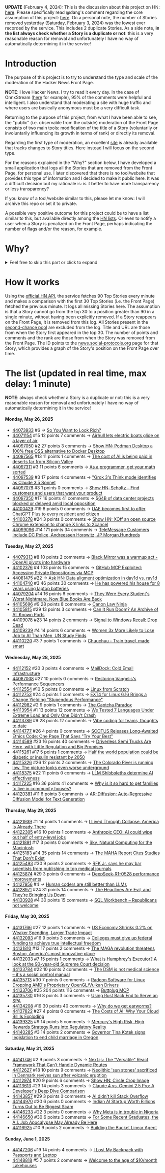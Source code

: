**UPDATE** (February 4, 2024): This is the discussion about this project on HN: [here](https://news.ycombinator.com/item?id=39230513). Please specifically read @dang's comment regarding the core assumption of this project: [here](https://news.ycombinator.com/item?id=39231537). On a personal note, the number of Stories removed yesterday (Saturday, February 3, 2024) was the lowest ever recorded by the service. This includes 2 duplicate Stories. As a side note, **in the list always check whether a Story is a duplicate or not**: this is a very reasonable reason for removal and unfortunately I have no way of automatically determining it in the service!

# Introduction

The purpose of this project is to try to understand the type and scale of the moderation of the Hacker News Front Page.

**NOTE**: I love Hacker News. I try to read it every day. In the case of OnnxStream ([here](https://news.ycombinator.com/item?id=37752632) for example), 95% of the comments were helpful and intelligent. I also understand that moderating a site with huge traffic and where users are basically anonymous must be a very difficult task.

Returning to the purpose of this project, from what I have been able to see, the "public" (i.e. observable from the outside) moderation of the Front Page consists of two main tools: modification of the title of a Story (voluntarily or involuntarily influencing its growth in terms of rank) or directly its removal.

Regarding the first type of moderation, an excellent [site](https://hackernewstitles.netlify.app/) is already available that tracks changes to Story titles. Here instead I will focus on the second type.

For the reasons explained in the "Why?" section below, I have developed a small application that logs all the Stories that are removed from the Front Page, for personal use. I later discovered that there is no tool/website that provides this type of information and I decided to make it public here. It was a difficult decision but my rationale is: is it better to have more transparency or less transparency?

If you know of a tool/website similar to this, please let me know: I will archive this repo or set it to private.

A possible very positive outcome for this project could be to have a list similar to this, but available directly among the [HN lists](https://news.ycombinator.com/lists). Or even to notify a user when a Story is penalized on the Front Page, perhaps indicating the number of flags and/or the reason, for example.

# Why?

<details>
<summary>Feel free to skip this part or click to expand</summary>

A friend of mine posted two Stories on Hacker News related to OnnxStream (31 days apart), the first related to SDXL Turbo support and the second related to TinyLlama and Mistral 7B support.

In the case of the [first](https://news.ycombinator.com/item?id=38646969), the Story was among the first on the Front Page, until its title was changed from "Stable Diffusion Turbo on a Raspberry Pi Zero 2 generates an image in 29 minutes" to "OnnxStream: Stable Diffusion XL 1.0 Base on a Raspberry Pi Zero 2". This effectively "killed" the Story. One user pointed out that the new title didn't reflect the spirit of the Story (thanks @practice9).

In the case of the [second](https://news.ycombinator.com/item?id=38991145), the Story was in third place on the Front Page, less than an hour after the submission. In this case it was simply removed from the Front Page.

Having discovered this, perplexed, I sent an email to the moderator. @dang, who was very kind and quick in his response, explained to me that the Story had been flagged by users even without being explicitly [flagged], and that he could therefore only hypothesize the causes of the flag. His hypothesis was that (some?) users might be fed up with news related to LLMs.

While I have no reason to doubt Daniel's good faith, it's hard to believe that HN users would be tired of LLM-related news.

So I decided to develop a small console application to determine the frequency of this phenomenon (actually I was also motivated by the prospect of writing some C# code, after more than 2 years of complete abstinence). I subsequently discovered that there were no tools/websites that monitored this specific phenomenon and I therefore decided to make it public here.

</details>

# How it works

Using the [official HN API](https://github.com/HackerNews/API), the service fetches 90 Top Stories every minute and makes a comparison with the first 30 Top Stories (i.e. the Front Page) fetched the previous minute. It logs all missing Stories here. The assumption is that a Story cannot go from the top 30 to a position greater than 90 in a single minute, without having been explicitly removed. If a Story reappears on the Front Page, it is removed from this log. All Stories present in the [second-chance pool](https://news.ycombinator.com/pool) are excluded from the log. Title and URL are those from when the Story first appeared in the top 30. The number of points and comments and the rank are those from when the Story was removed from the Front Page. The ID points to the [news.social-protocols.org](https://news.social-protocols.org) page for that Story, which provides a graph of the Story's position on the Front Page over time.

# The list (updated in real time, max delay: 1 minute)

**NOTE**: always check whether a Story is a duplicate or not: this is a very reasonable reason for removal and unfortunately I have no way of automatically determining it in the service!

#### **Monday, May 26, 2025**
<!-- HN:44073933:start -->
* [44073933](https://news.social-protocols.org/stats?id=44073933) #6 -> [So You Want to Look Rich?](https://marykateandsmashley.substack.com/p/so-you-want-to-look-rich)<!-- HN:44073933:end --><!-- HN:44071154:start -->
* [44071154](https://news.social-protocols.org/stats?id=44071154) #15 12 points 7 comments -> [Airhull lets electric boats glide on a layer of air](https://www.heise.de/en/news/Pascal-Technologies-Airhull-lets-electric-boats-glide-on-a-layer-of-air-10392755.html)<!-- HN:44071154:end --><!-- HN:44097050:start -->
* [44097050](https://news.social-protocols.org/stats?id=44097050) #2 27 points 3 comments -> [Show HN: Podman Desktop a 100% free OSS alternative to Docker Desktop](https://podman-desktop.io/)<!-- HN:44097050:end --><!-- HN:44097565:start -->
* [44097565](https://news.social-protocols.org/stats?id=44097565) #13 11 points 1 comments -> [The cost of AI is being paid in deserts far from Silicon Valley](https://restofworld.org/2025/ai-resource-extraction-chile-indigenous-communities/)<!-- HN:44097565:end --><!-- HN:44097311:start -->
* [44097311](https://news.social-protocols.org/stats?id=44097311) #3 11 points 6 comments -> [As a programmer, get your math sorted](https://www.csprimer.in/series/dm)<!-- HN:44097311:end --><!-- HN:44097539:start -->
* [44097539](https://news.social-protocols.org/stats?id=44097539) #3 17 points 4 comments -> ["Grok 3's Think mode identifies as Claude 3.5 Sonnet](https://www.websmithing.com/2025/05/24/grok-3-accidentally-reveals-its-actually-running-claude-3-5-sonnet/)<!-- HN:44097539:end --><!-- HN:44097076:start -->
* [44097076](https://news.social-protocols.org/stats?id=44097076) #3 1 points 0 comments -> [Show HN: Scholtz – Find customers and users that want your product](https://scholtz.ai/welcome)<!-- HN:44097076:end --><!-- HN:44097350:start -->
* [44097350](https://news.social-protocols.org/stats?id=44097350) #17 16 points 41 comments -> [$64B of data center projects blocked or delayed amid local opposition](https://www.datacenterwatch.org/report)<!-- HN:44097350:end --><!-- HN:44100429:start -->
* [44100429](https://news.social-protocols.org/stats?id=44100429) #19 8 points 0 comments -> [UAE becomes first to offer ChatGPT Plus to every resident and citizen](https://www.thearabianstories.com/2025/05/25/free-ai-for-all-uae-becomes-first-to-offer-chatgpt-plus-to-every-resident-and-citizen/)<!-- HN:44100429:end --><!-- HN:44100278:start -->
* [44100278](https://news.social-protocols.org/stats?id=44100278) #24 3 points 0 comments -> [Show HN: XOff an open source Chrome extension to change X links to Xcancel](https://codeberg.org/nice222/Xoff)<!-- HN:44100278:end --><!-- HN:44099096:start -->
* [44099096](https://news.social-protocols.org/stats?id=44099096) #14 171 points 34 comments -> [TeleMessage Customers Include DC Police, Andreessen Horowitz, JP Morgan,Hundreds](https://micahflee.com/telemessage-customers-include-dc-police-andreesen-horowitz-jp-morgan-and-hundreds-more/)<!-- HN:44099096:end -->
#### **Tuesday, May 27, 2025**
<!-- HN:44079313:start -->
* [44079313](https://news.social-protocols.org/stats?id=44079313) #8 10 points 2 comments -> [Black Mirror was a warmup act - OpenAI pivots into hardware](https://garymarcus.substack.com/p/black-mirror-was-a-warmup-act)<!-- HN:44079313:end --><!-- HN:44102376:start -->
* [44102376](https://news.social-protocols.org/stats?id=44102376) #4 103 points 15 comments -> [GitHub MCP Exploited: Accessing Private Repositories via MCP](https://invariantlabs.ai/blog/mcp-github-vulnerability)<!-- HN:44102376:end --><!-- HN:44081475:start -->
* [44081475](https://news.social-protocols.org/stats?id=44081475) #22 -> [Ask HN: Data aligment optimization in dav1d vs. rav1d](https://code.videolan.org/videolan/dav1d/-/merge_requests/1788)<!-- HN:44081475:end --><!-- HN:44104740:start -->
* [44104740](https://news.social-protocols.org/stats?id=44104740) #3 46 points 30 comments -> [He has powered his house for 8 years using laptop batteries](https://3dvf.com/en/he-has-powered-his-house-for-8-years-using-laptop-batteries/)<!-- HN:44104740:end --><!-- HN:44079204:start -->
* [44079204](https://news.social-protocols.org/stats?id=44079204) #14 16 points 6 comments -> [They Were Every Student's Worst Nightmare. Now Blue Books Are Back](https://www.wsj.com/business/chatgpt-ai-cheating-college-blue-books-5e3014a6)<!-- HN:44079204:end --><!-- HN:44105696:start -->
* [44105696](https://news.social-protocols.org/stats?id=44105696) #9 28 points 8 comments -> [Canon Law Ninja](https://canonlaw.ninja/)<!-- HN:44105696:end --><!-- HN:44105815:start -->
* [44105815](https://news.social-protocols.org/stats?id=44105815) #29 13 points 3 comments -> [Can It Run Doom? An Archive of All Known Ports](https://canitrundoom.org/)<!-- HN:44105815:end --><!-- HN:44109078:start -->
* [44109078](https://news.social-protocols.org/stats?id=44109078) #23 14 points 2 comments -> [Signal to Windows Recall: Drop Dead](https://www.computerworld.com/article/3994265/signal-to-windows-recall-drop-dead.html)<!-- HN:44109078:end --><!-- HN:44109239:start -->
* [44109239](https://news.social-protocols.org/stats?id=44109239) #4 14 points 6 comments -> [Women 3x More Likely to Lose Job to AI Than Men, UN Study Finds](https://www.allsides.com/story/economy-and-jobs-women-3x-more-likely-lose-job-ai-men-un-study-finds)<!-- HN:44109239:end --><!-- HN:44110220:start -->
* [44110220](https://news.social-protocols.org/stats?id=44110220) #3 7 points 1 comments -> [Chuuchuu - Train travel, made smart](https://www.chuuchuu.com/)<!-- HN:44110220:end -->
#### **Wednesday, May 28, 2025**
<!-- HN:44112152:start -->
* [44112152](https://news.social-protocols.org/stats?id=44112152) #20 3 points 4 comments -> [MailDock: Cold Email Infrastructure](https://maildock.io/)<!-- HN:44112152:end --><!-- HN:44087008:start -->
* [44087008](https://news.social-protocols.org/stats?id=44087008) #27 10 points 0 comments -> [Restoring Vangelis's Performance Sequencers](https://zyklus-mps.com/about)<!-- HN:44087008:end --><!-- HN:44112554:start -->
* [44112554](https://news.social-protocols.org/stats?id=44112554) #10 5 points 0 comments -> [Linux from Scratch](https://www.linuxfromscratch.org/lfs/view/12.3/)<!-- HN:44112554:end --><!-- HN:44112753:start -->
* [44112753](https://news.social-protocols.org/stats?id=44112753) #24 4 points 1 comments -> [EXT4 for Linux 6.16 Brings a Change Yielding "Stupendous Performance"](https://www.phoronix.com/news/Linux-6.16-EXT4-Performance)<!-- HN:44112753:end --><!-- HN:44112982:start -->
* [44112982](https://news.social-protocols.org/stats?id=44112982) #2 9 points 1 comments -> [The Captcha Paradox](https://talkingrobot.com/2025/05/the-captcha-paradox/)<!-- HN:44112982:end --><!-- HN:44113954:start -->
* [44113954](https://news.social-protocols.org/stats?id=44113954) #1 13 points 12 comments -> [We Tested 7 Languages Under Extreme Load and Only One Didn't Crash](https://freedium.cfd/https://medium.com/@codeperfect/we-tested-7-languages-under-extreme-load-and-only-one-didnt-crash-it-wasn-t-what-we-expected-67f84c79dc34)<!-- HN:44113954:end --><!-- HN:44113789:start -->
* [44113789](https://news.social-protocols.org/stats?id=44113789) #9 28 points 12 comments -> [Vibe coding for teams, thoughts to date](https://laughingmeme.org//2025/05/25/vibe-coding-for-teams.html)<!-- HN:44113789:end --><!-- HN:44114777:start -->
* [44114777](https://news.social-protocols.org/stats?id=44114777) #26 4 points 0 comments -> [SCOTUS Releases Long-Awaited Ethics Code: One Page That Says "Try Your Best"](https://sites.google.com/view/annnewsforamerica/scotus-releases-long-awaited-ethics-code-consisting-of-one-page-that-says?authuser=0)<!-- HN:44114777:end --><!-- HN:44114589:start -->
* [44114589](https://news.social-protocols.org/stats?id=44114589) #23 16 points 40 comments -> [Driverless Semi Trucks Are Here, with Little Regulation and Big Promises](https://www.nytimes.com/2025/05/27/business/driverless-semi-trucks-aurora-innovation.html)<!-- HN:44114589:end --><!-- HN:44115261:start -->
* [44115261](https://news.social-protocols.org/stats?id=44115261) #17 5 points 1 comments -> [Half the world population could be diabetic or insulin resistant by 2050](https://fortune.com/2025/05/26/half-the-world-population-potentially-diabetic-or-insulin-resistant-by-2050/)<!-- HN:44115261:end --><!-- HN:44115326:start -->
* [44115326](https://news.social-protocols.org/stats?id=44115326) #26 12 points 2 comments -> [The Colorado River is running low. The picture looks even worse underground](https://www.washingtonpost.com/climate-environment/2025/05/27/american-west-drought-water-colorado-river/)<!-- HN:44115326:end --><!-- HN:44118375:start -->
* [44118375](https://news.social-protocols.org/stats?id=44118375) #22 11 points 0 comments -> [LLM Shibboleths determine AI effectiveness](https://www.moderndescartes.com/essays/llm_shibboleths/)<!-- HN:44118375:end --><!-- HN:44117225:start -->
* [44117225](https://news.social-protocols.org/stats?id=44117225) #16 36 points 41 comments -> [Why is it so hard to get families to live in community houses?](https://supernuclear.substack.com/p/why-is-it-so-hard-to-get-families)<!-- HN:44117225:end --><!-- HN:44120381:start -->
* [44120381](https://news.social-protocols.org/stats?id=44120381) #11 6 points 3 comments -> [AR-Diffusion: Auto-Regressive Diffusion Model for Text Generation](https://arxiv.org/abs/2305.09515)<!-- HN:44120381:end -->
#### **Thursday, May 29, 2025**
<!-- HN:44121939:start -->
* [44121939](https://news.social-protocols.org/stats?id=44121939) #1 14 points 1 comments -> [I Lived Through Collapse. America Is Already There](https://indi.ca/i-lived-through-collapse-america-is-already-there/)<!-- HN:44121939:end --><!-- HN:44122305:start -->
* [44122305](https://news.social-protocols.org/stats?id=44122305) #16 10 points 1 comments -> [Anthropic CEO: AI could wipe out half of entry-level jobs](https://www.businessinsider.com/anthropic-ceo-warning-ai-could-eliminate-jobs-2025-5)<!-- HN:44122305:end --><!-- HN:44121891:start -->
* [44121891](https://news.social-protocols.org/stats?id=44121891) #17 3 points 0 comments -> [Sky, Natural Computing for the Macintosh](https://sky.app/)<!-- HN:44121891:end --><!-- HN:44125183:start -->
* [44125183](https://news.social-protocols.org/stats?id=44125183) #14 35 points 14 comments -> [The MAHA Report Cites Studies That Don't Exist](https://www.notus.org/health-science/make-america-healthy-again-report-citation-errors)<!-- HN:44125183:end --><!-- HN:44125493:start -->
* [44125493](https://news.social-protocols.org/stats?id=44125493) #30 9 points 2 comments -> [RFK Jr. says he may bar scientists from publishing in top medical journals](https://www.washingtonpost.com/health/2025/05/28/rfk-jr-ban-journals-lancet-jama/)<!-- HN:44125493:end --><!-- HN:44125874:start -->
* [44125874](https://news.social-protocols.org/stats?id=44125874) #29 3 points 0 comments -> [DeepSeek-R1-0528 performance improvements](https://huggingface.co/deepseek-ai/DeepSeek-R1-0528/blob/main/README.md)<!-- HN:44125874:end --><!-- HN:44127956:start -->
* [44127956](https://news.social-protocols.org/stats?id=44127956) #4 -> [Human coders are still better than LLMs](https://www.antirez.com/news/153)<!-- HN:44127956:end --><!-- HN:44128971:start -->
* [44128971](https://news.social-protocols.org/stats?id=44128971) #24 31 points 14 comments -> [The Headlines Are Evil, and They're Bringing Us Down](https://writing.kemitchell.com/2025/05/29/Trump-Tariffs-Decision-Headlines)<!-- HN:44128971:end --><!-- HN:44130928:start -->
* [44130928](https://news.social-protocols.org/stats?id=44130928) #4 30 points 15 comments -> [SQL Workbench – Republicans not welcome](https://www.sql-workbench.eu/)<!-- HN:44130928:end -->
#### **Friday, May 30, 2025**
<!-- HN:44131766:start -->
* [44131766](https://news.social-protocols.org/stats?id=44131766) #27 12 points 1 comments -> [US Economy Shrinks 0.2% on Weaker Spending, Larger Trade Impact](https://www.bloomberg.com/news/articles/2025-05-29/us-economy-shrinks-0-2-on-weaker-spending-larger-trade-impact)<!-- HN:44131766:end --><!-- HN:44132093:start -->
* [44132093](https://news.social-protocols.org/stats?id=44132093) #16 9 points 3 comments -> [Colleges must give up federal funding to achieve true intellectual freedom](https://thehill.com/opinion/5322428-trump-grants-harvard-columbia/)<!-- HN:44132093:end --><!-- HN:44131810:start -->
* [44131810](https://news.social-protocols.org/stats?id=44131810) #13 17 points 2 comments -> [The MAGA revolution threatens Boston, America's most innovative place](https://www.economist.com/united-states/2025/05/18/the-maga-revolution-threatens-americas-most-innovative-place)<!-- HN:44131810:end --><!-- HN:44132033:start -->
* [44132033](https://news.social-protocols.org/stats?id=44132033) #7 15 points 1 comments -> [What is Humphrey's Executor? A look at the 90-year-old Supreme Court decision](https://www.theusconstitution.org/news/what-is-humphreys-executor-a-look-at-the-90-year-old-supreme-court-decision-trump-is-targeting/)<!-- HN:44132033:end --><!-- HN:44133784:start -->
* [44133784](https://news.social-protocols.org/stats?id=44133784) #22 10 points 2 comments -> [The DSM is not medical science – it's a social control manual](https://github.com/stagas/papers/blob/main/dsm_arguments_against.md)<!-- HN:44133784:end --><!-- HN:44135713:start -->
* [44135713](https://news.social-protocols.org/stats?id=44135713) #30 7 points 0 comments -> [Radeon Software for Linux Dropping AMD's Proprietary OpenGL/Vulkan Drivers](https://www.phoronix.com/news/Radeon-Software-Drop-Prop-GL-VK)<!-- HN:44135713:end --><!-- HN:44133706:start -->
* [44133706](https://news.social-protocols.org/stats?id=44133706) #25 204 points 116 comments -> [Buttplug MCP](https://github.com/ConAcademy/buttplug-mcp)<!-- HN:44133706:end --><!-- HN:44135730:start -->
* [44135730](https://news.social-protocols.org/stats?id=44135730) #16 8 points 3 comments -> [Using Rust Back End to Serve an SPA](https://nguyenhuythanh.com/posts/rust-backend-spa/)<!-- HN:44135730:end --><!-- HN:44134208:start -->
* [44134208](https://news.social-protocols.org/stats?id=44134208) #19 30 points 40 comments -> [Why do we get earworms?](https://theneuroscienceofeverydaylife.substack.com/p/mahna-mahna-do-doo-be-do-do-why-do)<!-- HN:44134208:end --><!-- HN:44137822:start -->
* [44137822](https://news.social-protocols.org/stats?id=44137822) #27 4 points 0 comments -> [The Costs of AI: Why Your Cloud Bill Is Exploding](https://www.backblaze.com/blog/the-hidden-costs-of-ai-why-your-cloud-bill-is-exploding/)<!-- HN:44137822:end --><!-- HN:44139325:start -->
* [44139325](https://news.social-protocols.org/stats?id=44139325) #9 14 points 5 comments -> [Mercury's High Risk, High Rewards Strategy Runs into Regulatory Reality](https://fintechbusinessweekly.substack.com/p/mercurys-high-risk-high-rewards-strategy)<!-- HN:44139325:end --><!-- HN:44140285:start -->
* [44140285](https://news.social-protocols.org/stats?id=44140285) #3 14 points 2 comments -> [Governor Tina Kotek signs legislation to end child marriage in Oregon](https://www.nwprogressive.org/weblog/2025/05/done-governor-tina-kotek-signs-legislation-to-end-child-marriage-in-oregon.html)<!-- HN:44140285:end -->
#### **Saturday, May 31, 2025**<!-- HN:44141746:start -->
* [44141746](https://news.social-protocols.org/stats?id=44141746) #2 9 points 3 comments -> [Next.js: The "Versatile" React Framework That Can't Handle Dynamic Routes](https://github.com/vercel/next.js/discussions/64660)<!-- HN:44141746:end --><!-- HN:44112627:start -->
* [44112627](https://news.social-protocols.org/stats?id=44112627) #18 10 points 9 comments -> [Neolithic 'sun stones' sacrificed in Denmark revives sun after volcanic eruption](https://archaeologymag.com/2025/01/neolithic-sun-stones-sacrificed-in-denmark/)<!-- HN:44112627:end --><!-- HN:44112974:start -->
* [44112974](https://news.social-protocols.org/stats?id=44112974) #20 9 points 6 comments -> [Show HN: Circle Crop Image](https://circlecropimage.io/)<!-- HN:44112974:end --><!-- HN:44113613:start -->
* [44113613](https://news.social-protocols.org/stats?id=44113613) #23 14 points 3 comments -> [Claude 4 vs. Gemini 2.5 Pro: A Developer's Deep Dive Comparison](https://forgecode.dev/blog/claude-sonnet-4-vs-gemini-2-5-pro-preview-coding-comparison/)<!-- HN:44113613:end --><!-- HN:44143857:start -->
* [44143857](https://news.social-protocols.org/stats?id=44143857) #29 3 points 0 comments -> [AI didn't kill Stack Overflow](https://www.infoworld.com/article/3993482/ai-didnt-kill-stack-overflow.html)<!-- HN:44143857:end --><!-- HN:44144970:start -->
* [44144970](https://news.social-protocols.org/stats?id=44144970) #20 6 points 0 comments -> [Indian AI Startup Worth Billions Turns Out to Be Biggest Scam](https://propakistani.pk/2025/05/29/indian-ai-startup-worth-billions-turns-out-to-be-biggest-scam-ever/)<!-- HN:44144970:end --><!-- HN:44146233:start -->
* [44146233](https://news.social-protocols.org/stats?id=44146233) #22 3 points 0 comments -> [Why Meta is in trouble in Nigeria](https://theconversation.com/why-meta-is-in-trouble-in-nigeria-and-what-this-means-for-facebook-instagram-and-whatsapp-users-257048)<!-- HN:44146233:end --><!-- HN:44146650:start -->
* [44146650](https://news.social-protocols.org/stats?id=44146650) #30 6 points 3 comments -> [For Some Recent Graduates, the A.I. Job Apocalypse May Already Be Here](https://www.nytimes.com/2025/05/30/technology/ai-jobs-college-graduates.html)<!-- HN:44146650:end --><!-- HN:44116925:start -->
* [44116925](https://news.social-protocols.org/stats?id=44116925) #10 9 points 2 comments -> [Building the Bucket Linear Agent](https://bucket.co/blog/building-the-bucket-linear-agent)<!-- HN:44116925:end -->
#### **Sunday, June 1, 2025**
<!-- HN:44147206:start -->
* [44147206](https://news.social-protocols.org/stats?id=44147206) #19 14 points 4 comments -> [I Lost My Backpack with Passports and Laptop](https://psychotechnology.substack.com/p/how-i-lost-my-backpack-with-passports)<!-- HN:44147206:end --><!-- HN:44148818:start -->
* [44148818](https://news.social-protocols.org/stats?id=44148818) #5 7 points 2 comments -> [Welcome to the age of $10/month Lakehouses](https://tobilg.com/the-age-of-10-dollar-a-month-lakehouses)<!-- HN:44148818:end -->